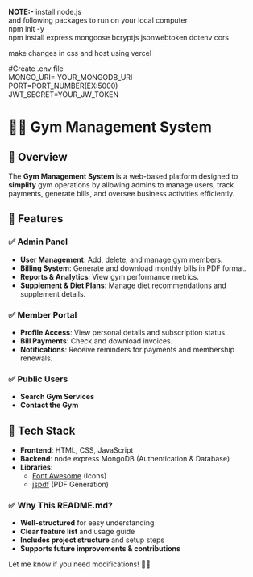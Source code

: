 **NOTE:-**
install node.js<br>
and following packages to run on your local computer<br>
npm init -y<br>
npm install express mongoose bcryptjs jsonwebtoken dotenv cors<br>

make changes in css and host using vercel<br>

#Create .env file<br>
MONGO_URI=  YOUR_MONGODB_URI<br>
PORT=PORT_NUMBER(EX:5000)<br>
JWT_SECRET=YOUR_JW_TOKEN<br>


# 🏋️‍♂️ Gym Management System  

## 📌 Overview  
The **Gym Management System** is a web-based platform designed to **simplify** gym operations by allowing admins to manage users, track payments, generate bills, and oversee business activities efficiently.  

## 🚀 Features  
### ✅ **Admin Panel**  
- **User Management**: Add, delete, and manage gym members.  
- **Billing System**: Generate and download monthly bills in PDF format.  
- **Reports & Analytics**: View gym performance metrics.  
- **Supplement & Diet Plans**: Manage diet recommendations and supplement details.  

### ✅ **Member Portal**  
- **Profile Access**: View personal details and subscription status.  
- **Bill Payments**: Check and download invoices.  
- **Notifications**: Receive reminders for payments and membership renewals.  

### ✅ **Public Users**  
- **Search Gym Services**  
- **Contact the Gym**  

## 🎨 **Tech Stack**  
- **Frontend**: HTML, CSS, JavaScript  
- **Backend**: node express MongoDB (Authentication & Database)  
- **Libraries**:  
  - [Font Awesome](https://fontawesome.com/) (Icons)  
  - [jspdf](https://github.com/parallax/jsPDF) (PDF Generation)  


### ✅ **Why This README.md?**
- **Well-structured** for easy understanding  
- **Clear feature list** and usage guide  
- **Includes project structure** and setup steps  
- **Supports future improvements & contributions**  

Let me know if you need modifications! 🚀😊

